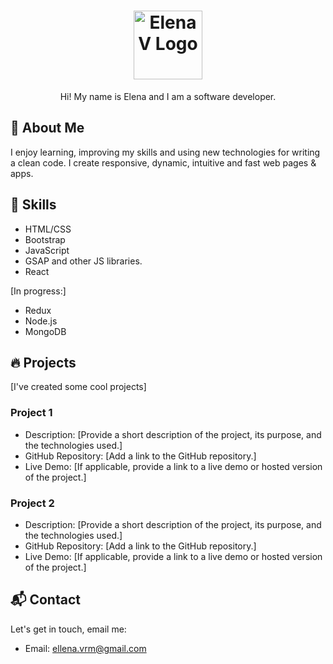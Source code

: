 <h1 align="center">
  <img src="https://cdn.glitch.global/4f4ca6cb-e192-4a83-b4e1-606f907793c8/blue3.png?v=1678478885645" alt="Elena V Logo" width="110px">
</h1>

<p align="center">Hi! My name is Elena and I am a software developer.</p>

## 📖 About Me

I enjoy learning, improving my skills and using new technologies for writing a clean code. I create responsive, dynamic, intuitive and fast web pages & apps.

## 💼 Skills


- HTML/CSS
- Bootstrap
- JavaScript
- GSAP and other JS libraries.
- React

[In progress:]

- Redux
- Node.js
- MongoDB

## 🔥 Projects

[I've created some cool projects]

### Project 1

- Description: [Provide a short description of the project, its purpose, and the technologies used.]
- GitHub Repository: [Add a link to the GitHub repository.]
- Live Demo: [If applicable, provide a link to a live demo or hosted version of the project.]

### Project 2

- Description: [Provide a short description of the project, its purpose, and the technologies used.]
- GitHub Repository: [Add a link to the GitHub repository.]
- Live Demo: [If applicable, provide a link to a live demo or hosted version of the project.]

## 📬 Contact

Let's get in touch, email me:

- Email: ellena.vrm@gmail.com





